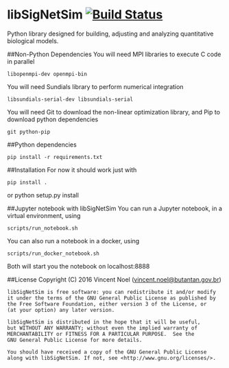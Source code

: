 # libSigNetSim [![Build Status](https://travis-ci.org/vincent-noel/libSigNetSim.svg?branch=master)](https://travis-ci.org/vincent-noel/libSigNetSim)
Python library designed for building, adjusting and analyzing quantitative biological models.



##Non-Python Dependencies
You will need MPI libraries to execute C code in parallel

	libopenmpi-dev openmpi-bin


You will need Sundials library to perform numerical integration

	libsundials-serial-dev libsundials-serial


You will need Git to download the non-linear optimization library, and Pip to download python dependencies

	git python-pip



##Python dependencies

	pip install -r requirements.txt



##Installation
For now it should work just with

	pip install .
or
	python setup.py install



##Jupyter notebook with libSigNetSim
You can run a Jupyter notebook, in a virtual environment, using

	scripts/run_notebook.sh

You can also run a notebook in a docker, using

	scripts/run_docker_notebook.sh

Both will start you the notebook on localhost:8888



##License
	Copyright (C) 2016 Vincent Noel (vincent.noel@butantan.gov.br)

	libSigNetSim is free software: you can redistribute it and/or modify
	it under the terms of the GNU General Public License as published by
	the Free Software Foundation, either version 3 of the License, or
	(at your option) any later version.

	libSigNetSim is distributed in the hope that it will be useful,
	but WITHOUT ANY WARRANTY; without even the implied warranty of
	MERCHANTABILITY or FITNESS FOR A PARTICULAR PURPOSE.  See the
	GNU General Public License for more details.

	You should have received a copy of the GNU General Public License
	along with libSigNetSim. If not, see <http://www.gnu.org/licenses/>.
